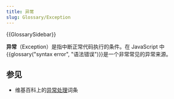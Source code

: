 ```yaml
---
title: 异常
slug: Glossary/Exception
---
```


{{GlossarySidebar}}

**异常**（Exception）是指中断正常代码执行的条件。在 JavaScript 中{{glossary("syntax error", "语法错误")}}是一个非常常见的异常来源。

## 参见

- 维基百科上的[异常处理](https://zh.wikipedia.org/wiki/异常处理)词条
